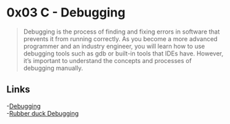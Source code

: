 # 0x03 C - Debugging

>Debugging is the process of finding and fixing errors in software that prevents it from running correctly. As you become a more advanced programmer and an industry engineer, you will learn how to use debugging tools such as gdb or built-in tools that IDEs have. However, it’s important to understand the concepts and processes of debugging manually.

## Links

-[Debugging](https://en.wikipedia.org/wiki/Debugging)<br>
-[Rubber duck Debugging](https://en.wikipedia.org/wiki/Debugging)
